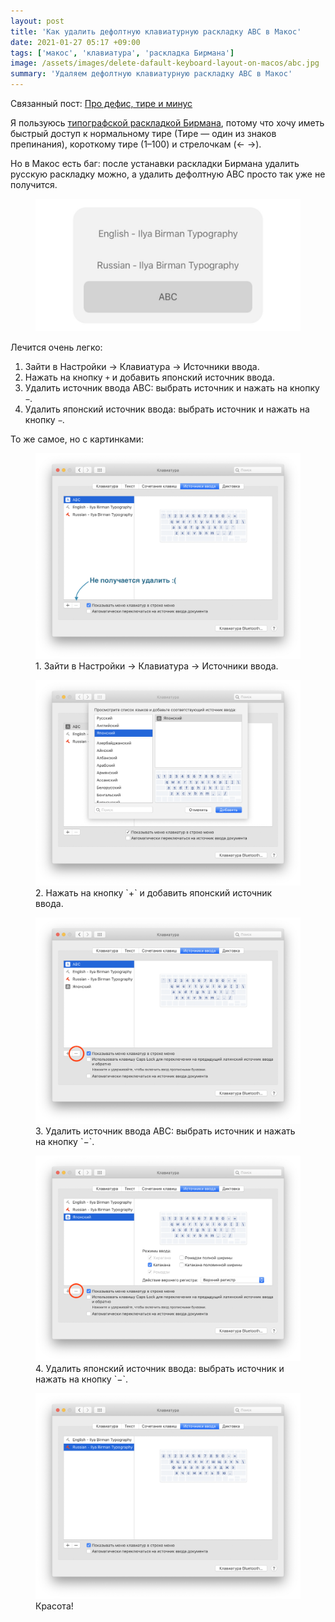 ```yaml
---
layout: post
title: 'Как удалить дефолтную клавиатурную раскладку ABC в Макос'
date: 2021-01-27 05:17 +09:00
tags: ['макос', 'клавиатура', 'раскладка Бирмана']
image: /assets/images/delete-dafault-keyboard-layout-on-macos/abc.jpg
summary: 'Удаляем дефолтную клавиатурную раскладку ABC в Макос'
---
```


<aside>
  Связанный пост: <a href="/dashes">Про дефис, тире и минус</a>
</aside>

Я пользуюсь [типографской раскладкой Бирмана](https://ilyabirman.ru/projects/typography-layout/), потому что хочу иметь быстрый доступ к нормальному тире (Тире — один из знаков препинания), короткому тире (1–100) и стрелочкам (← →).

Но в Макос есть баг: после устанавки раскладки Бирмана удалить русскую раскладку можно, а удалить дефолтную ABC просто так уже не получится.

<figure>
  <img src="/assets/images/delete-dafault-keyboard-layout-on-macos/abc.jpg" alt="Раскладка ABC в меню выбора раскладки в macOS." data-action="zoom">
</figure>

Лечится очень легко:

1. Зайти в Настройки → Клавиатура → Источники ввода.
2. Нажать на кнопку `+` и добавить японский источник ввода.
3. Удалить источник ввода ABC: выбрать источник и нажать на кнопку `−`.
4. Удалить японский источник ввода: выбрать источник и нажать на кнопку `−`.

То же самое, но с картинками:

<figure>
  <img src="/assets/images/delete-dafault-keyboard-layout-on-macos/1.png" alt="" data-action="zoom">
  <figcaption>1. Зайти в Настройки → Клавиатура → Источники ввода.</figcaption>
</figure>

<figure>
  <img src="/assets/images/delete-dafault-keyboard-layout-on-macos/2.png" alt="" data-action="zoom">
  <figcaption>2. Нажать на кнопку `+` и добавить японский источник ввода.</figcaption>
</figure>

<figure>
  <img src="/assets/images/delete-dafault-keyboard-layout-on-macos/3.png" alt="" data-action="zoom">
  <figcaption>3. Удалить источник ввода ABC: выбрать источник и нажать на кнопку `−`.</figcaption>
</figure>

<figure>
  <img src="/assets/images/delete-dafault-keyboard-layout-on-macos/4.png" alt="" data-action="zoom">
  <figcaption>4. Удалить японский источник ввода: выбрать источник и нажать на кнопку `−`.</figcaption>
</figure>

<figure>
  <img src="/assets/images/delete-dafault-keyboard-layout-on-macos/5.png" alt="" data-action="zoom">
  <figcaption>Красота!</figcaption>
</figure>

